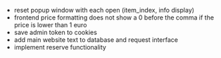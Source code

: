 - reset popup window with each open (item_index, info display)
- frontend price formatting does not show a 0 before the comma if the price is lower than 1 euro
- save admin token to cookies
- add main website text to database and request interface
- implement reserve functionality